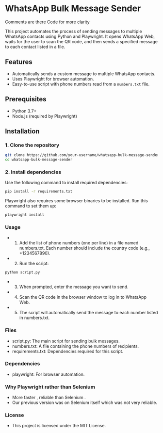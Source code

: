 # WhatsApp Bulk Message Sender
<p>Comments are there Code for more clarity</p>

This project automates the process of sending messages to multiple WhatsApp contacts using Python and Playwright. It opens WhatsApp Web, waits for the user to scan the QR code, and then sends a specified message to each contact listed in a file.

## Features
- Automatically sends a custom message to multiple WhatsApp contacts.
- Uses Playwright for browser automation.
- Easy-to-use script with phone numbers read from a `numbers.txt` file.

## Prerequisites
- Python 3.7+
- Node.js (required by Playwright)

## Installation

### 1. Clone the repository
```bash
git clone https://github.com/your-username/whatsapp-bulk-message-sender.git
cd whatsapp-bulk-message-sender
```
### 2. Install dependencies
Use the following command to install required dependencies:
```bash
pip install -r requirements.txt
```
Playwright also requires some browser binaries to be installed. Run this command to set them up:
```bash
playwright install
```
### Usage
- 1. Add the list of phone numbers (one per line) in a file named numbers.txt. Each number should include the country code (e.g., +1234567890).
- 2. Run the script:
```bash
python script.py
```
- 3. When prompted, enter the message you want to send.
- 4. Scan the QR code in the browser window to log in to WhatsApp Web.
- 5. The script will automatically send the message to each number listed in numbers.txt.

### Files
- script.py: The main script for sending bulk messages.
- numbers.txt: A file containing the phone numbers of recipients.
- requirements.txt: Dependencies required for this script.

### Dependencies
- playwright: For browser automation.

### Why Playwright rather than Selenium
- More faster , reliable than Selenium .
- Our previous version was on Selenium itself which was not very reliable.

### License
- This project is licensed under the MIT License.